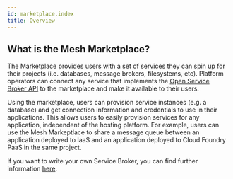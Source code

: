 ```yaml
---
id: marketplace.index
title: Overview
---
```

## What is the Mesh Marketplace?

The Marketplace provides users with a set of services they can spin up for their projects (i.e. databases, message brokers, filesystems, etc). Platform operators can connect any service that implements the [Open Service Broker API](https://www.openservicebrokerapi.org/) to the marketplace and make it available to their users.

Using the marketplace, users can provision service instances (e.g. a database) and get connection information and credentials to use in their applications. This allows users to easily provision services for any application, independent of the hosting platform. For example, users can use the Mesh Markeptlace to share a message queue between an application deployed to IaaS and an application deployed to Cloud Foundry PaaS in the same project.

If you want to write your own Service Broker, you can find further information [here](meshstack.meshmarketplace.index.md).
